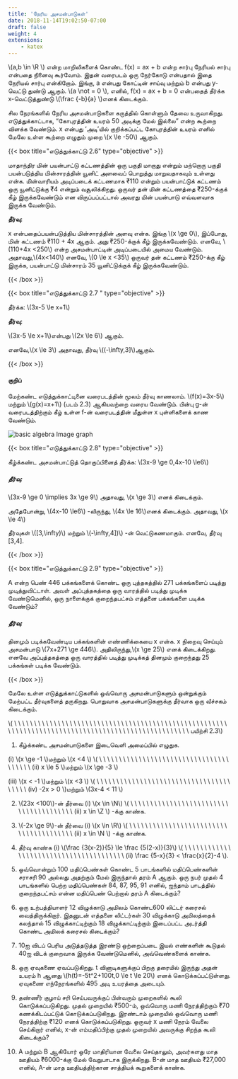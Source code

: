 ```yaml
---
title: 'நேரிய அசமன்பாடுகள்'
date: 2018-11-14T19:02:50-07:00
draft: false
weight: 4
extensions:
    - katex
---
```



\\(a,b \in \R \\)  என்ற மாறிலிகளைக் கொண்ட f(x) = ax + b என்ற சார்பு நேரியல் சார்பு என்பதை நினைவு
கூர்வோம். இதன் வரைபடம் ஒரு நேர்கோடு என்பதால் இதை நேரியல் சார்பு என்கிறோம். இங்கு,
a என்பது கோட்டின் சாய்வு மற்றும் b என்பது y-வெட்டு துண்டு ஆகும். \\(a \not = 0 \\), எனில்,  f(x) = ax + b = 0 என்பதைத் தீர்க்க x-வெட்டுத்துண்டு \\(\frac {-b}{a} \\)எனக் கிடைக்கும்.

சில நேரங்களில் நேரிய அசமன்பாடுகளை கருத்தில் கொள்ளும் தேவை உருவாகிறது.
எடுத்துக்காட்டாக, “கோபுரத்தின் உயரம் 50 அடிக்கு மேல் இல்லை” என்ற கூற்றை விளக்க வேண்டும்.
x என்பது ‘அடி’யில் குறிக்கப்பட்ட கோபுரத்தின் உயரம் எனில் மேலே உள்ள கூற்றை எழுதும் முறை
\\(x \le -50\\) ஆகும்.


{{< box title="எடுத்துக்காட்டு 2.6" type="objective" >}}

மாதாந்திர மின் பயன்பாட்டு கட்டணத்தின் ஒரு பகுதி மாறாது என்றும்
மற்றொரு பகுதி பயன்படுத்திய மின்சாரத்தின் யூனிட் அளவைப் பொறுத்து மாறுவதாகவும்
உள்ளது என்க. மின்வாரியம் அடிப்படைக் கட்டணமாக ₹110 என்றும் பயன்பாட்டுக் கட்டணம் ஒரு
யூனிட்டுக்கு ₹4 என்றும் வசூலிக்கிறது. ஒருவர் தன் மின் கட்டணத்தை ₹250-க்குக் கீழ்
இருக்கவேண்டும் என விருப்பப்பட்டால் அவரது மின் பயன்பாடு எவ்வளவாக இருக்க வேண்டும்.


**தீர்வு:**

x என்பதைப்பயன்படுத்திய மின்சாரத்தின் அளவு என்க. இங்கு \\(x \ge 0\\), இப்போது, மின் கட்டணம்
₹110 + 4x ஆகும். அது ₹250-க்குக் கீழ் இருக்கவேண்டும். எனவே, \\(110+4x <250\\) என்ற
அசமன்பாட்டின் அடிப்படையில் அமைய வேண்டும். அதாவது,\\(4x<140\\) எனவே, \\(0 \le x <35\\)
ஒருவர் தன் கட்டணம் ₹250-க்கு கீழ் இருக்க, பயன்பாட்டு மின்சாரம் 35 யூனிட்டுக்குக் கீழ்
இருக்கவேண்டும்.

{{< /box >}}


{{< box title="எடுத்துக்காட்டு 2.7 " type="objective" >}}

தீர்க்க: \\(3x-5 \le x+1\\)

**தீர்வு:**

\\(3x-5 \le x+1\\)என்பது \\(2x \le 6\\) ஆகும்.

எனவே,\\(x \le 3\\) அதாவது, தீர்வு \\((-\infty,3]\\)ஆகும்.

{{< /box >}}

#### குறிப்

மேற்கண்ட எடுத்துக்காட்டினை வரைபடத்தின் மூலம் தீர்வு காணலாம்.
\\(f(x)=3x-5\\) மற்றும் \\(g(x)=x+1\\) (படம் 2.3) ஆகியவற்றை வரைய
வேண்டும். பின்பு g-ன் வரைபடத்திற்கும் கீழ் உள்ள f-ன் வரைபடத்தின்
மீதுள்ள x புள்ளிகளைக் காண வேண்டும்.

![basic algebra Image graph](/books/maths/part-1/basic-algebra/2.41.png "MarineGEO logo")


{{< box title="எடுத்துக்காட்டு 2.8" type="objective" >}}

கீழ்க்கண்ட அசமன்பாட்டுத் தொகுப்பினைத் தீர்க்க: \\(3x-9 \ge 0,4x-10 \le6\\)

##### தீர்வு:

\\(3x-9 \ge 0 \implies 3x \ge 9\\) அதாவது, \\(x \ge 3\\) எனக் கிடைக்கும்.

அதேபோன்று, \\(4x-10 \le6\\) -லிருந்து, \\(4x \le 16\\)எனக் கிடைக்கும். அதாவது, \\(x \le 4\\)

தீர்வுகள் \\([3,\infty)\\) மற்றும்  \\(-\infty,4])\\) -ன் வெட்டுகணமாகும். எனவே, தீர்வு [3,4].

{{< /box >}}


{{< box title="எடுத்துக்காட்டு 2.9" type="objective" >}}

A என்ற பெண் 446 பக்கங்களைக் கொண்ட ஒரு புத்தகத்தில் 271
பக்கங்களைப் படித்து முடித்துவிட்டாள். அவள் அப்புத்தகத்தை ஒரு வாரத்தில் படித்து முடிக்க
வேண்டுமெனில், ஒரு நாளைக்குக் குறைந்தபட்சம் எத்தனை பக்கங்களை படிக்க வேண்டும்?

##### தீர்வு:

தினமும் படிக்கவேண்டிய பக்கங்களின் எண்ணிக்கையை x என்க. x நிறைவு செய்யும்
அசமன்பாடு \\(7x+271 \ge 446\\). அதிலிருந்து,\\(x \ge 25\\) எனக் கிடைக்கிறது. எனவே அப்புத்தகத்தை
ஒரு வாரத்தில் படித்து முடிக்கத் தினமும் குறைந்தது 25 பக்கங்கள் படிக்க வேண்டும்.

{{< /box >}}

மேலே உள்ள எடுத்துக்காட்டுகளில் ஒவ்வொரு அசமன்பாடுகளும் ஒன்றுக்கும் மேற்பட்ட
தீர்வுகளைத் தருகிறது. பொதுவாக அசமன்பாடுகளுக்கு தீர்வாக ஒரு வீச்சகம் கிடைக்கும்.



\\( \ \ \ \ \ \ \ \ \ \ \ \ \ \ \ \ \ \ \ \ \ \ \ \ \ \ \ \ \ \ \ \ \ \ \ \ \ \ \ \ \ \ \ \ \ \ \ \ \ \ \ \ \ \ \ \ \ \ \ \ \ \ \ \ \ \ \ \ \ \ \ \ \ \ \ \ \ \ \ \ \ \ \ \ \ \ \ \ \ \ \ \ \ \ \ \ \ \  \ \ பயிற்சி 2.3\\)

1. கீழ்க்கண்ட அசமன்பாடுகளை இடைவெளி அமைப்பில் எழுதுக.

(i) \\(x \ge -1 \\)மற்றும் \\(x <4 \\) \\( \ \ \ \ \ \ \ \ \ \ \ \ \ \ \ \ \ \ \ \ \ \ \ \ \ \ \ \ \ \ \ \ \ \ \ \ \ \ \ \(ii) x \le 5 \\)மற்றும் \\(x \ge -3 \\) 

(iii) \\(x < -1 \\)மற்றும் \\(x <3 \\) \\( \ \ \ \ \ \ \ \ \ \ \ \ \ \ \ \ \ \ \ \ \ \ \ \ \ \ \ \ \ \ \ \ \ \ \ \ \ \ \ \(iv) -2x > 0 \\)மற்றும் \\(3x-4 < 11 \\) 


2.  \\(23x <100\\)-ன் தீர்வை (i) \\(x \in \N\\) \\( \ \ \ \ \ \ \ \ \ \ \ \ \ \ \ \ \ \ \ \ \ \ \ \ \ \ \ \ \ \ \ \ \ \ \ \ \ \ \ \(ii) x \in \Z \\) -க்கு காண்க.

3.  \\(-2x \ge 9\\)-ன் தீர்வை (i) \\(x \in \R\\) \\( \ \ \ \ \ \ \ \ \ \ \ \ \ \ \ \ \ \ \ \ \ \ \ \ \ \ \ \ \ \ \ \ \ \ \ \ \ \ \ \(ii) x \in \N \\) -க்கு காண்க.

4. தீர்வு காண்க (i) \\(\frac {3(x-2)}{5} \le \frac {5(2-x)}{3}\\) \\( \ \ \ \ \ \ \ \ \ \ \ \ \ \ \ \ \ \ \ \ \ \ \ \ \ \ \ \ \ \ \ \ \ \ \ \ \ \ \ \(ii) \frac {5-x}{3} < \frac{x}{2}-4 \\).

5. ஒவ்வொன்றும் 100 மதிப்பெண்கள் கொண்ட 5 பாடங்களில் மதிப்பெண்களின் சராசரி 90
அல்லது அதற்கும் மேல் இருந்தால் தரம் A ஆகும். ஒரு நபர் முதல் 4 பாடங்களில் பெற்ற
மதிப்பெண்கள் 84, 87, 95, 91 எனில், ஐந்தாம் பாடத்தில் குறைந்தபட்சம் என்ன மதிப்பெண்
பெற்றால் தரம் A கிடைக்கும்?

6. ஒரு உற்பத்தியாளர் 12 விழுக்காடு அமிலம் கொண்ட600 லிட்டர் கரைசல் வைத்திருக்கிறார்.
இதனுடன் எத்தனை லிட்டர்கள் 30 விழுக்காடு அமிலத்தைக் கலந்தால் 15 விழுக்காட்டிற்கும்
18 விழுக்காட்டிற்கும் இடைப்பட்ட அடர்த்தி கொண்ட அமிலக் கரைசல் கிடைக்கும்?

7. 10ஐ விடப் பெரிய அடுத்தடுத்த இரண்டு ஒற்றைப்படை இயல் எண்களின் கூடுதல் 40ஐ
விடக் குறைவாக இருக்க வேண்டுமெனில், அவ்வெண்களைக் காண்க.

8. ஒரு ஏவுகணை ஏவப்படுகிறது. t வினாடிகளுக்குப் பிறகு தரையில் இருந்து அதன் உயரம்
h ஆனது \\(h(t)=-5t^2+100t,0 \le t \le 20\\) எனக் கொடுக்கப்பட்டுள்ளது. ஏவுகணை
எந்நேரங்களில் 495 அடி உயரத்தை அடையும்.

9. தண்ணீர் குழாய் சரி செய்பவருக்குப் பின்வரும் முறைகளில் கூலி கொடுக்கப்படுகிறது.
முதல் முறையில் ₹500-ம், ஒவ்வொரு மணி நேரத்திற்கும் ₹70 கணக்கிடப்பட்டுக்
கொடுக்கப்படுகிறது. இரண்டாம் முறையில் ஒவ்வொரு மணி நேரத்திற்கு ₹120 எனக்
கொடுக்கப்படுகிறது. ஒருவர் x மணி நேரம் வேலை செய்கிறார் எனில், x-ன் எம்மதிப்பிற்கு
முதல் முறையில் அவருக்கு சிறந்த கூலி கிடைக்கும்?

10. A மற்றும் B ஆகியோர் ஒரே மாதிரியான வேலை செய்தாலும், அவர்களது மாத ஊதியம்
 ₹6000-க்கு மேல் வேறுபாடாக இருக்கிறது. B-ன் மாத ஊதியம் ₹27,000 எனில், A-ன் மாத
ஊதியத்திற்கான சாத்தியக் கூறுகளைக் காண்க.